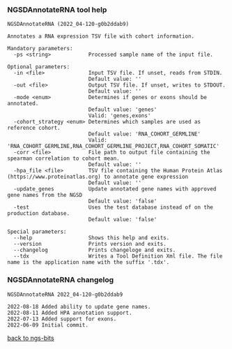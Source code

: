 ### NGSDAnnotateRNA tool help
	NGSDAnnotateRNA (2022_04-120-g0b2ddab9)
	
	Annotates a RNA expression TSV file with cohort information.
	
	Mandatory parameters:
	  -ps <string>            Processed sample name of the input file.
	
	Optional parameters:
	  -in <file>              Input TSV file. If unset, reads from STDIN.
	                          Default value: ''
	  -out <file>             Output TSV file. If unset, writes to STDOUT.
	                          Default value: ''
	  -mode <enum>            Determines if genes or exons should be annotated.
	                          Default value: 'genes'
	                          Valid: 'genes,exons'
	  -cohort_strategy <enum> Determines which samples are used as reference cohort.
	                          Default value: 'RNA_COHORT_GERMLINE'
	                          Valid: 'RNA_COHORT_GERMLINE,RNA_COHORT_GERMLINE_PROJECT,RNA_COHORT_SOMATIC'
	  -corr <file>            File path to output file containing the spearman correlation to cohort mean.
	                          Default value: ''
	  -hpa_file <file>        TSV file containing the Human Protein Atlas (https://www.proteinatlas.org) to annotate gene expression
	                          Default value: ''
	  -update_genes           Update annotated gene names with approved gene names from the NGSD
	                          Default value: 'false'
	  -test                   Uses the test database instead of on the production database.
	                          Default value: 'false'
	
	Special parameters:
	  --help                  Shows this help and exits.
	  --version               Prints version and exits.
	  --changelog             Prints changeloge and exits.
	  --tdx                   Writes a Tool Definition Xml file. The file name is the application name with the suffix '.tdx'.
	
### NGSDAnnotateRNA changelog
	NGSDAnnotateRNA 2022_04-120-g0b2ddab9
	
	2022-08-18 Added ability to update gene names.
	2022-08-11 Added HPA annotation support.
	2022-07-13 Added support for exons.
	2022-06-09 Initial commit.
[back to ngs-bits](https://github.com/imgag/ngs-bits)